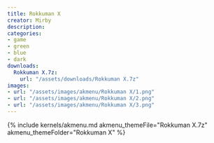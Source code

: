 ```yaml
---
title: Rokkuman X
creator: Mirby
description: 
categories:
- game
- green
- blue
- dark
downloads:
  Rokkuman X.7z:
    url: "/assets/downloads/Rokkuman X.7z"
images:
- url: "/assets/images/akmenu/Rokkuman X/1.png"
- url: "/assets/images/akmenu/Rokkuman X/2.png"
- url: "/assets/images/akmenu/Rokkuman X/3.png"
---
```


{% include kernels/akmenu.md akmenu_themeFile="Rokkuman X.7z" akmenu_themeFolder="Rokkuman X" %}
